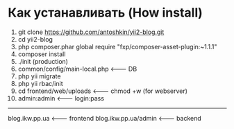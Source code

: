 Как устанавливать (How install)
===============================

1. git clone https://github.com/antoshkin/yii2-blog.git
2. cd yii2-blog 
3. php composer.phar global require "fxp/composer-asset-plugin:~1.1.1"
4. composer install
5. ./init (production)
6. common/config/main-local.php <--- DB
7. php yii migrate
8. php yii rbac/init
9. cd frontend/web/uploads  <--- chmod +w (for webserver) 
10. admin:admin <--- login:pass
----
blog.ikw.pp.ua <--- frontend
blog.ikw.pp.ua/admin  <--- backend
